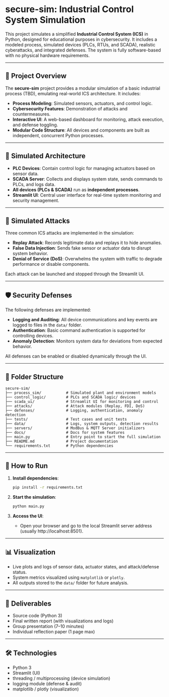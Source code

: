 # secure-sim: Industrial Control System Simulation

This project simulates a simplified **Industrial Control System (ICS)** in Python, designed for educational purposes in cybersecurity. It includes a modeled process, simulated devices (PLCs, RTUs, and SCADA), realistic cyberattacks, and integrated defenses. The system is fully software-based with no physical hardware requirements.

---

## 🚀 Project Overview

The **secure-sim** project provides a modular simulation of a basic industrial process (TBD), emulating real-world ICS architecture. It includes:

- **Process Modeling**: Simulated sensors, actuators, and control logic.
- **Cybersecurity Features**: Demonstration of attacks and countermeasures.
- **Interactive UI**: A web-based dashboard for monitoring, attack execution, and defense toggling.
- **Modular Code Structure**: All devices and components are built as independent, concurrent Python processes.

---

## 🧠 Simulated Architecture

- **PLC Devices**: Contain control logic for managing actuators based on sensor data.
- **SCADA Server**: Collects and displays system state, sends commands to PLCs, and logs data.
- **All devices (PLCs & SCADA)** run as **independent processes**.
- **Streamlit UI**: Central user interface for real-time system monitoring and security management.

---

## 🔐 Simulated Attacks

Three common ICS attacks are implemented in the simulation:

- **Replay Attack**: Records legitimate data and replays it to hide anomalies.
- **False Data Injection**: Sends fake sensor or actuator data to disrupt system behavior.
- **Denial of Service (DoS)**: Overwhelms the system with traffic to degrade performance or disable components.

Each attack can be launched and stopped through the Streamlit UI.

---

## 🛡️ Security Defenses

The following defenses are implemented:

- **Logging and Auditing**: All device communications and key events are logged to files in the `data/` folder.
- **Authentication**: Basic command authentication is supported for controlling devices.
- **Anomaly Detection**: Monitors system data for deviations from expected behavior.

All defenses can be enabled or disabled dynamically through the UI.

---

## 📁 Folder Structure

```
secure-sim/
├── process_sim/           # Simulated plant and environment models
├── control_logic/         # PLCs and SCADA logic/ devices
├── scada_ui/              # Streamlit UI for monitoring and control
├── attacks/               # Attack modules (Replay, FDI, DoS)
├── defenses/              # Logging, authentication, anomaly detection
├── tests/                 # Test cases and unit tests
├── data/                  # Logs, system outputs, detection results
├── servers/               # ModBus & MQTT Server initializers
├── docs/                  # Docs for system features
├── main.py                # Entry point to start the full simulation
├── README.md              # Project documentation
└── requirements.txt       # Python dependencies
```

---

## 🧪 How to Run

1. **Install dependencies**:
   ```bash
   pip install -r requirements.txt
   ```

2. **Start the simulation**:
   ```bash
   python main.py
   ```

3. **Access the UI**:
   - Open your browser and go to the local Streamlit server address (usually http://localhost:8501).

---

## 📊 Visualization

- Live plots and logs of sensor data, actuator states, and attack/defense status.
- System metrics visualized using `matplotlib` or `plotly`.
- All outputs stored to the `data/` folder for future analysis.

---

## 📓 Deliverables

- Source code (Python 3)
- Final written report (with visualizations and logs)
- Group presentation (7–10 minutes)
- Individual reflection paper (1 page max)

---

## 🛠 Technologies

- Python 3
- Streamlit (UI)
- threading / multiprocessing (device simulation)
- logging module (defense & audit)
- matplotlib / plotly (visualization)
